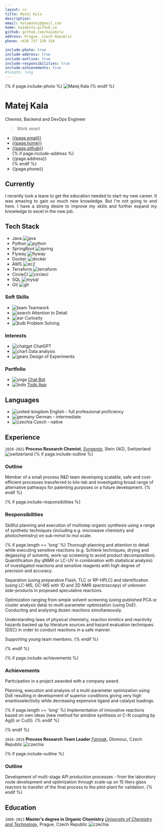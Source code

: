 ```yaml
---
layout: cv
title: Matej Kala
description:
email: kalamatej@gmail.com
home: ka1amita.github.io
github: github.com/ka1amita
address: Prague, Czech Republic
phone: +420 737 239 310

include-photo: true
include-address: true
include-outline: true
include-responsibilities: true
include-achievements: true
#length: long
---
```


{% if page.include-photo %}
<img id="photo" src="media/photo/matejkala.png" alt="Matej Kala">
{% endif %}

# Matej Kala

Chemist, Backend and DevOps Engineer

> Work smart

<ul id="web-address">
<li><i class="fa-solid fa-at"></i><a href="mailto:{{page.email}}">{{page.email}}</a></li>
<li><i class="fa-solid fa-house-laptop"></i><a href="https://{{page.home}}">{{page.home}}</a></li>
<li><i class="fa-brands fa-github"></i><a href="https://{{page.github}}">{{page.github}}</a></li>
{% if page.include-address %}
<li><i class="fa-solid fa-home"></i>{{page.address}}</li>
{% endif %}
<li><i class="fa-solid fa-phone"></i>{{page.phone}}</li>
</ul>

## Currently

<p style="text-align: justify">
I recently took a leave to get the education needed to start my new career.
It was amazing to gain so much new knowledge. But I'm not going to end here.
I have a strong desire to improve my skills and further expand my knowledge to excel in the new job.
</p>

## Tech Stack

+ <i class="fa-solid fa-star"></i>Java ![java](media/icons/java.svg)
+ <i class="fa-solid fa-star-half-stroke"></i>Python ![python](media/icons/python.svg)
+ <i class="fa-solid fa-star"></i>SpringBoot ![spring](media/icons/spring.svg)
+ <i class="fa-solid fa-star-half-stroke"></i>Flyway ![flyway](media/icons/flyway.svg)
+ <i class="fa-solid fa-star-half-stroke"></i>Docker ![docker](media/icons/docker.svg)
+ <i class="fa-solid fa-star-half-stroke"></i>AWS ![ec2](media/icons/ec2.svg)
+ <i class="fa-regular fa-star"></i>Terraform ![terraform](media/icons/terraform.svg)
+ <i class="fa-solid fa-star"></i>CircleCI ![circleci](media/icons/circleci.svg)
+ <i class="fa-solid fa-star-half-stroke"></i>SQL ![mysql](media/icons/mysql.svg)
+ <i class="fa-solid fa-star"></i>Git ![git](media/icons/git.svg)

[//]: # (<i class="fa-solid fa-star"></i>)
[//]: # (<i class="fa-solid fa-star-half-stroke"></i>)
[//]: # (<i class="fa-regular fa-star"></i>)

### Soft Skills

+ ![team](media/icons/team.svg)
  Teamwork
+ ![search](media/icons/search.svg)
  Attention to Detail
+ ![ear](media/icons/ear.svg)
  Curiosity
+ ![bulb](media/icons/bulb.svg)
  Problem Solving

### Interests

+ ![chatgpt](media/icons/chatgpt.svg)
  ChatGPT
+ ![chart](media/icons/chart.svg)
  Data analysis
+ ![gears](media/icons/gears.svg)
  Design of Experiments

### Portfolio

+ ![yoga](media/icons/yoga.svg) [Chat Bot](https://{{page.github}}/resume-chatbot)
+ ![todo](media/icons/todo.svg) [Todo App](https://{{page.github}}/committed-project)

## Languages

[//]: # (<i class="fa-solid">🇬🇧</i>)

[//]: # (<i class="fa-solid">🇩🇪</i>)

[//]: # (<i class="fa-solid">🇨🇿</i>)

+ ![united-kingdom](media/icons/united-kingdom.svg) English - full professional proficiency
+ ![germany](media/icons/germany.svg) German - intermediate
+ ![czechia](media/icons/czechia.svg) Czech - native

## Experience

`2020-2022`
**Process Research Chemist**, _[Syngenta](https://www.syngenta.com/)_, Stein (AG), Switzerland
![switzerland](media/icons/switzerland.svg)
{% if page.include-outline %}
### Outline

Member of a small process R&D team developing scalable, safe and cost-efficient processes 
transferred to kilo-lab 
and investigating broad range of alternative pathways for patenting purposes 
or a future development.
{% endif %}

{% if page.include-responsibilities %}
### Responsibilities

Skillful planning and execution of multistep organic synthesis using a range of synthetic techniques 
(including e.g. microwave chemistry and photochemistry) on sub-mmol to mol scale.

  {% if page.length == 'long' %}
Thorough planning and attention to detail while executing sensitive reactions 
(e.g. Schlenk techniques, drying and degassing of solvents,
work-up screening to avoid product decomposition).
Quantification (by qNMR or LC-UV in combination with statistical analysis) of investigated reactions and sensitive reagents with high degree of precision and accuracy.

Separation (using preparative Flash, TLC or RP-HPLC) and identification 
(using LC-MS, GC-MS with 1D and 2D NMR spectroscopy) 
of unknown side-products in proposed speculative reactions.

Optimization ranging from simple solvent screening (using published PCA or cluster analysis data) 
to multi-parameter optimization (using DoE). 
Conducting and analysing dozen reactions simultaneously.

Understanding laws of physical chemistry, 
reaction kinetics and reactivity hazards backed up by literature sources 
and hazard evaluation techniques (DSC) in order to conduct reactions in a safe manner.

Supporting young team members.
  {% endif %}

{% endif %}

{% if page.include-achievements %}
### Achievements

Participation in a project awarded with a company award.

Planning, execution and analysis of a multi-parameter optimization using DoE resulting in development of superior conditions giving very high enantioselectivity while decreasing expensive ligand and catalyst loadings.

  {% if page.length == 'long' %}
Implementation of innovative reactions based on own ideas 
(new method for amidine synthesis or C-N coupling by Ag(I) or Cu(I)).
  {% endif %}

{% endif %}

`2016-2019`
**Process Research Team Leader** _[Farmak](https://www.farmak.cz/)_, Olomouc, Czech Republic
![czechia](media/icons/czechia.svg)

{% if page.include-outline %}
### Outline
Development of multi-stage API production processes - from the laboratory route development and optimization through scale-up on 15 liters glass reactors to transfer of the final process to the pilot-plant for validation.
{% endif %}

## Education

`2008-2013`
**Master's degree in Organic Chemistry** _[University of Chemistry and Technology](https://www.vscht.cz/?jazyk=en)_, Prague, Czech Republic
![czechia](media/icons/czechia.svg)

<!-- ### Footer

Last updated: December 2023 -->
